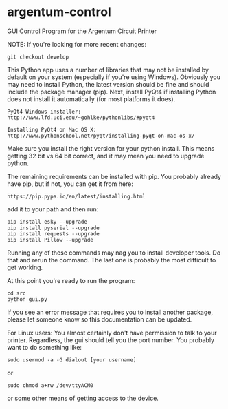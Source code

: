 argentum-control
============

GUI Control Program for the Argentum Circuit Printer

NOTE: If you're looking for more recent changes:

    git checkout develop

This Python app uses a number of libraries that may not be installed by default on your system (especially if you're using Windows). Obviously you may need to install Python, the latest version should be fine and should include the package manager (pip). Next, install PyQt4 if installing Python does not install it automatically (for most platforms it does).

    PyQt4 Windows installer: http://www.lfd.uci.edu/~gohlke/pythonlibs/#pyqt4

    Installing PyQt4 on Mac OS X: http://www.pythonschool.net/pyqt/installing-pyqt-on-mac-os-x/

Make sure you install the right version for your python install. This means getting 32 bit vs 64 bit correct, and it may mean you need to upgrade python.

The remaining requirements can be installed with pip. You probably already have pip, but if not, you can get it from here:

    https://pip.pypa.io/en/latest/installing.html

add it to your path and then run:

    pip install esky --upgrade
    pip install pyserial --upgrade
    pip install requests --upgrade
    pip install Pillow --upgrade

Running any of these commands may nag you to install developer tools. Do that and rerun the command. The last one is probably the most difficult to get working.

At this point you're ready to run the program:

    cd src
    python gui.py

If you see an error message that requires you to install another package, please let someone know so this documentation can be updated.

For Linux users: You almost certainly don't have permission to talk to your printer. Regardless, the gui should tell you the port number. You probably want to do something like:

    sudo usermod -a -G dialout [your username]

or
    
    sudo chmod a+rw /dev/ttyACM0

or some other means of getting access to the device.

